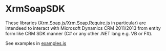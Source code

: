 # XrmSoapSDK
These libraries ([Xrm.Soap.js](https://github.com/abelevtsov/XrmSoapSDK/blob/master/Xrm.Soap.js)/[Xrm.Soap.Require.js](https://github.com/abelevtsov/XrmSoapSDK/blob/master/Xrm.Soap.Require.js) in particular) are intendeed to interact with Microsoft Dynamics CRM 2011/2013 from entity form like CRM SDK manner (C# or any other .NET lang e.g. VB or F#).

See examples in [examples.js](https://github.com/abelevtsov/XrmSoapSDK/blob/master/examples.js)
